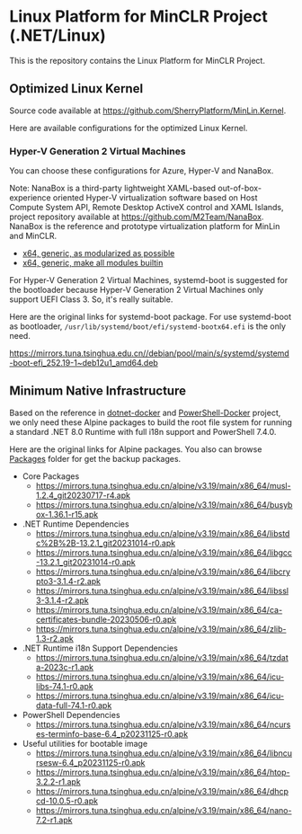 ﻿# Linux Platform for MinCLR Project (.NET/Linux)

This is the repository contains the Linux Platform for MinCLR Project.

## Optimized Linux Kernel

Source code available at https://github.com/SherryPlatform/MinLin.Kernel.

Here are available configurations for the optimized Linux Kernel.

### Hyper-V Generation 2 Virtual Machines

You can choose these configurations for Azure, Hyper-V and NanaBox.

Note: NanaBox is a third-party lightweight XAML-based out-of-box-experience 
oriented Hyper-V virtualization software based on Host Compute System API, 
Remote Desktop ActiveX control and XAML Islands, project repository available
at https://github.com/M2Team/NanaBox. NanaBox is the reference and prototype
virtualization platform for MinLin and MinCLR.

- [x64, generic, as modularized as possible](https://github.com/SherryPlatform/MinLin.Kernel/blob/main/MinLin/config-MinLin.Kernel.NanaBox)
- [x64, generic, make all modules builtin](https://github.com/SherryPlatform/MinLin.Kernel/blob/main/MinLin/config-MinLin.Kernel.NanaBox.Single)

For Hyper-V Generation 2 Virtual Machines, systemd-boot is suggested for the 
bootloader because Hyper-V Generation 2 Virtual Machines only support UEFI
Class 3. So, it's really suitable.

Here are the original links for systemd-boot package. For use systemd-boot as
bootloader, `/usr/lib/systemd/boot/efi/systemd-bootx64.efi` is the only need.

https://mirrors.tuna.tsinghua.edu.cn//debian/pool/main/s/systemd/systemd-boot-efi_252.19-1~deb12u1_amd64.deb

## Minimum Native Infrastructure

Based on the reference in [dotnet-docker] and [PowerShell-Docker] project, we
only need these Alpine packages to build the root file system for running a 
standard .NET 8.0 Runtime with full i18n support and PowerShell 7.4.0.

[dotnet-docker]: https://github.com/dotnet/dotnet-docker/blob/main/src/runtime-deps/8.0/alpine3.18-extra/amd64/Dockerfile
[PowerShell-Docker]: https://github.com/PowerShell/PowerShell-Docker/blob/master/release/7-5/alpine317/docker/Dockerfile

Here are the original links for Alpine packages. You also can browse [Packages]
folder for get the backup packages.

[Packages]: Packages

- Core Packages
  - https://mirrors.tuna.tsinghua.edu.cn/alpine/v3.19/main/x86_64/musl-1.2.4_git20230717-r4.apk
  - https://mirrors.tuna.tsinghua.edu.cn/alpine/v3.19/main/x86_64/busybox-1.36.1-r15.apk
- .NET Runtime Dependencies
  - https://mirrors.tuna.tsinghua.edu.cn/alpine/v3.19/main/x86_64/libstdc%2B%2B-13.2.1_git20231014-r0.apk
  - https://mirrors.tuna.tsinghua.edu.cn/alpine/v3.19/main/x86_64/libgcc-13.2.1_git20231014-r0.apk
  - https://mirrors.tuna.tsinghua.edu.cn/alpine/v3.19/main/x86_64/libcrypto3-3.1.4-r2.apk
  - https://mirrors.tuna.tsinghua.edu.cn/alpine/v3.19/main/x86_64/libssl3-3.1.4-r2.apk
  - https://mirrors.tuna.tsinghua.edu.cn/alpine/v3.19/main/x86_64/ca-certificates-bundle-20230506-r0.apk
  - https://mirrors.tuna.tsinghua.edu.cn/alpine/v3.19/main/x86_64/zlib-1.3-r2.apk
- .NET Runtime i18n Support Dependencies
  - https://mirrors.tuna.tsinghua.edu.cn/alpine/v3.19/main/x86_64/tzdata-2023c-r1.apk
  - https://mirrors.tuna.tsinghua.edu.cn/alpine/v3.19/main/x86_64/icu-libs-74.1-r0.apk
  - https://mirrors.tuna.tsinghua.edu.cn/alpine/v3.19/main/x86_64/icu-data-full-74.1-r0.apk
- PowerShell Dependencies
  - https://mirrors.tuna.tsinghua.edu.cn/alpine/v3.19/main/x86_64/ncurses-terminfo-base-6.4_p20231125-r0.apk
- Useful utilities for bootable image
  - https://mirrors.tuna.tsinghua.edu.cn/alpine/v3.19/main/x86_64/libncursesw-6.4_p20231125-r0.apk
  - https://mirrors.tuna.tsinghua.edu.cn/alpine/v3.19/main/x86_64/htop-3.2.2-r1.apk
  - https://mirrors.tuna.tsinghua.edu.cn/alpine/v3.19/main/x86_64/dhcpcd-10.0.5-r0.apk
  - https://mirrors.tuna.tsinghua.edu.cn/alpine/v3.19/main/x86_64/nano-7.2-r1.apk
